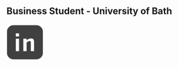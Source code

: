 ## **Business Student** - University of Bath


<a href="https://www.linkedin.com/in/joesassoon/">
  
  
<img src="520697-linkedin_1-512.png" width="85"/>
